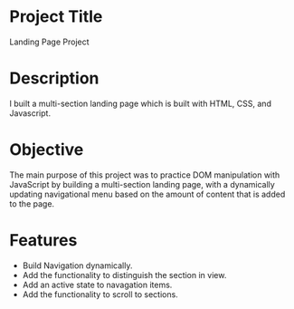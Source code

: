 # Project Title

Landing Page Project

# Description

I built a multi-section landing page which is built with HTML, CSS, and Javascript.

# Objective

The main purpose of this project was to practice DOM manipulation with JavaScript by building a multi-section landing page, with a dynamically updating navigational menu based on the amount of content that is added to the page.

# Features

- Build Navigation dynamically.
- Add the functionality to distinguish the section in view.
- Add an active state to navagation items.
- Add the functionality to scroll to sections.
